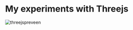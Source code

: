 # My experiments with Threejs

![threejspreveen](https://user-images.githubusercontent.com/21020110/119266087-fcadb400-bc06-11eb-8727-427967292db1.gif)
